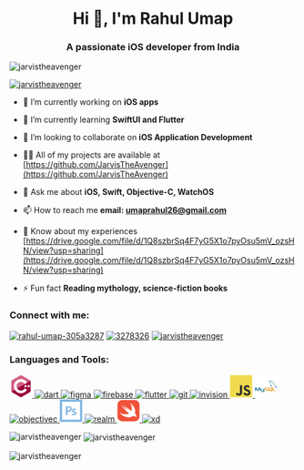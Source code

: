 <h1 align="center">Hi 👋, I'm Rahul Umap</h1>
<h3 align="center">A passionate iOS developer from India</h3>

<p align="left"> <img src="https://komarev.com/ghpvc/?username=jarvistheavenger&label=Profile%20views&color=0e75b6&style=flat" alt="jarvistheavenger" /> </p>

<p align="left"> <a href="https://github.com/ryo-ma/github-profile-trophy"><img src="https://github-profile-trophy.vercel.app/?username=jarvistheavenger" alt="jarvistheavenger" /></a> </p>

- 🔭 I’m currently working on **iOS apps**

- 🌱 I’m currently learning **SwiftUI and Flutter**

- 👯 I’m looking to collaborate on **iOS Application Development**

- 👨‍💻 All of my projects are available at [https://github.com/JarvisTheAvenger](https://github.com/JarvisTheAvenger)

- 💬 Ask me about **iOS, Swift, Objective-C, WatchOS**

- 📫 How to reach me **email: umaprahul26@gmail.com**

- 📄 Know about my experiences [https://drive.google.com/file/d/1Q8szbrSq4F7yG5X1o7pyOsu5mV_ozsHN/view?usp=sharing](https://drive.google.com/file/d/1Q8szbrSq4F7yG5X1o7pyOsu5mV_ozsHN/view?usp=sharing)

- ⚡ Fun fact **Reading mythology, science-fiction books**

<h3 align="left">Connect with me:</h3>
<p align="left">
<a href="https://linkedin.com/in/rahul-umap-305a3287" target="blank"><img align="center" src="https://raw.githubusercontent.com/rahuldkjain/github-profile-readme-generator/master/src/images/icons/Social/linked-in-alt.svg" alt="rahul-umap-305a3287" height="30" width="40" /></a>
<a href="https://stackoverflow.com/users/3278326" target="blank"><img align="center" src="https://raw.githubusercontent.com/rahuldkjain/github-profile-readme-generator/master/src/images/icons/Social/stack-overflow.svg" alt="3278326" height="30" width="40" /></a>
<a href="https://www.leetcode.com/jarvistheavenger" target="blank"><img align="center" src="https://raw.githubusercontent.com/rahuldkjain/github-profile-readme-generator/master/src/images/icons/Social/leet-code.svg" alt="jarvistheavenger" height="30" width="40" /></a>
</p>

<h3 align="left">Languages and Tools:</h3>
<p align="left"> <a href="https://www.w3schools.com/cpp/" target="_blank" rel="noreferrer"> <img src="https://raw.githubusercontent.com/devicons/devicon/master/icons/cplusplus/cplusplus-original.svg" alt="cplusplus" width="40" height="40"/> </a> <a href="https://dart.dev" target="_blank" rel="noreferrer"> <img src="https://www.vectorlogo.zone/logos/dartlang/dartlang-icon.svg" alt="dart" width="40" height="40"/> </a> <a href="https://www.figma.com/" target="_blank" rel="noreferrer"> <img src="https://www.vectorlogo.zone/logos/figma/figma-icon.svg" alt="figma" width="40" height="40"/> </a> <a href="https://firebase.google.com/" target="_blank" rel="noreferrer"> <img src="https://www.vectorlogo.zone/logos/firebase/firebase-icon.svg" alt="firebase" width="40" height="40"/> </a> <a href="https://flutter.dev" target="_blank" rel="noreferrer"> <img src="https://www.vectorlogo.zone/logos/flutterio/flutterio-icon.svg" alt="flutter" width="40" height="40"/> </a> <a href="https://git-scm.com/" target="_blank" rel="noreferrer"> <img src="https://www.vectorlogo.zone/logos/git-scm/git-scm-icon.svg" alt="git" width="40" height="40"/> </a> <a href="https://www.invisionapp.com/" target="_blank" rel="noreferrer"> <img src="https://www.vectorlogo.zone/logos/invisionapp/invisionapp-icon.svg" alt="invision" width="40" height="40"/> </a> <a href="https://developer.mozilla.org/en-US/docs/Web/JavaScript" target="_blank" rel="noreferrer"> <img src="https://raw.githubusercontent.com/devicons/devicon/master/icons/javascript/javascript-original.svg" alt="javascript" width="40" height="40"/> </a> <a href="https://www.mysql.com/" target="_blank" rel="noreferrer"> <img src="https://raw.githubusercontent.com/devicons/devicon/master/icons/mysql/mysql-original-wordmark.svg" alt="mysql" width="40" height="40"/> </a> <a href="https://developer.apple.com/library/archive/documentation/Cocoa/Conceptual/ProgrammingWithObjectiveC/Introduction/Introduction.html" target="_blank" rel="noreferrer"> <img src="https://www.vectorlogo.zone/logos/apple_objectivec/apple_objectivec-icon.svg" alt="objectivec" width="40" height="40"/> </a> <a href="https://www.photoshop.com/en" target="_blank" rel="noreferrer"> <img src="https://raw.githubusercontent.com/devicons/devicon/master/icons/photoshop/photoshop-line.svg" alt="photoshop" width="40" height="40"/> </a> <a href="https://realm.io/" target="_blank" rel="noreferrer"> <img src="https://raw.githubusercontent.com/bestofjs/bestofjs-webui/8665e8c267a0215f3159df28b33c365198101df5/public/logos/realm.svg" alt="realm" width="40" height="40"/> </a> <a href="https://developer.apple.com/swift/" target="_blank" rel="noreferrer"> <img src="https://raw.githubusercontent.com/devicons/devicon/master/icons/swift/swift-original.svg" alt="swift" width="40" height="40"/> </a> <a href="https://www.adobe.com/products/xd.html" target="_blank" rel="noreferrer"> <img src="https://cdn.worldvectorlogo.com/logos/adobe-xd.svg" alt="xd" width="40" height="40"/> </a> </p>

<p><img align="left" src="https://github-readme-stats.vercel.app/api/top-langs?username=jarvistheavenger&show_icons=true&locale=en&layout=compact" alt="jarvistheavenger" /></p>

<p>&nbsp;<img align="center" src="https://github-readme-stats.vercel.app/api?username=jarvistheavenger&show_icons=true&locale=en" alt="jarvistheavenger" /></p>

<p><img align="center" src="https://github-readme-streak-stats.herokuapp.com/?user=jarvistheavenger&" alt="jarvistheavenger" /></p>
